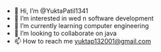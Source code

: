 - 👋 Hi, I’m @YuktaPatil1341
- 👀 I’m interested in wed n software development 
- 🌱 I’m currently learning computer engineering 
- 💞️ I’m looking to collaborate on java
- 📫 How to reach me yuktap132001@gmail.com

<!---
YuktaPatil1341/YuktaPatil1341 is a ✨ special ✨ repository because its `README.md` (this file) appears on your GitHub profile.
You can click the Preview link to take a look at your changes.
--->
